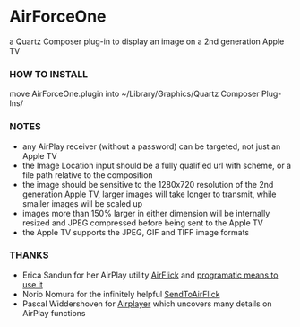 
# AirForceOne
a Quartz Composer plug-in to display an image on a 2nd generation Apple TV

### HOW TO INSTALL
move AirForceOne.plugin into ~/Library/Graphics/Quartz Composer Plug-Ins/

### NOTES
* any AirPlay receiver (without a password) can be targeted, not just an Apple TV
* the Image Location input should be a fully qualified url with scheme, or a file path relative to the composition
* the image should be sensitive to the 1280x720 resolution of the 2nd generation Apple TV, larger images will take longer to transmit, while smaller images will be scaled up
* images more than 150% larger in either dimension will be internally resized and JPEG compressed before being sent to the Apple TV
* the Apple TV supports the JPEG, GIF and TIFF image formats

### THANKS
- Erica Sandun for her AirPlay utility [AirFlick](http://ericasadun.com/ftp/AirPlay/) and [programatic means to use it](https://gist.github.com/755600)
- Norio Nomura for the infinitely helpful [SendToAirFlick](https://github.com/norio-nomura/SendToAirFlick)
- Pascal Widdershoven for [Airplayer](https://github.com/PascalW/Airplayer) which uncovers many details on AirPlay functions
